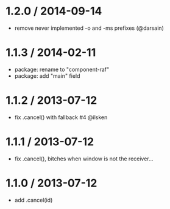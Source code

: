 
1.2.0 / 2014-09-14
==================

  * remove never implemented -o and -ms prefixes (@darsain)
  
1.1.3 / 2014-02-11
==================

  * package: rename to "component-raf"
  * package: add "main" field

1.1.2 / 2013-07-12
==================

  * fix .cancel() with fallback #4 @ilsken

1.1.1 / 2013-07-12
==================

  * fix .cancel(), bitches when window is not the receiver...

1.1.0 / 2013-07-12
==================

  * add .cancel(id)
